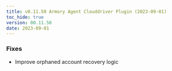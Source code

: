 ```yaml
---
title: v0.11.50 Armory Agent Clouddriver Plugin (2023-09-01)
toc_hide: true
version: 00.11.50
date: 2023-09-01
---
```


### Fixes
* Improve orphaned account recovery logic
